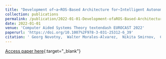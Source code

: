 ```yaml
---
title: "Development of~a~ROS-Based Architecture for~Intelligent Autonomous on~Demand Last Mile Delivery"
collection: publications
permalink: /publication/2022-01-01-Development-ofaROS-Based-Architecture-forIntelligent-Autonomous-onDemand-Last-Mile-Delivery
date: 2022-01-01
venue: 'Computer Aided Systems Theory textendash EUROCAST 2022'
paperurl: 'https://doi.org/10.1007%2F978-3-031-25312-6_39'
citation: ' Georg Novotny,  Walter Morales-Alvarez,  Nikita Smirnov,  Cristina Olaverri-Monreal, &quot;Development of~a~ROS-Based Architecture for~Intelligent Autonomous on~Demand Last Mile Delivery.&quot; Computer Aided Systems Theory textendash EUROCAST 2022, 2022.'
---
```

[Access paper here](https://doi.org/10.1007%2F978-3-031-25312-6_39){:target="_blank"}
